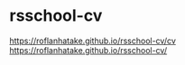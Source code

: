 # rsschool-cv
https://roflanhatake.github.io/rsschool-cv/cv
https://roflanhatake.github.io/rsschool-cv/
